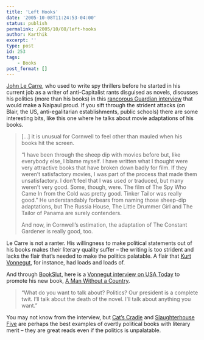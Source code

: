 ```yaml
---
title: 'Left Hooks'
date: '2005-10-08T11:24:53-04:00'
status: publish
permalink: /2005/10/08/left-hooks
author: Karthik
excerpt: ''
type: post
id: 253
tags:
    - Books
post_format: []
---
```

[John Le Carre](http://www.johnlecarre.com/), who used to write spy thrillers before he started in his current job as a writer of anti-Capitalist rants disguised as novels, discusses his politics (more than his books) in this [rancorous Guardian interview](http://books.guardian.co.uk/departments/generalfiction/story/0,6000,1586009,00.html) that would make a Naipaul proud. If you sift through the strident attacks (on Blair, the US, anti-egalitarian establishments, public schools) there are some interesting bits, like this one where he talks about movie adaptations of his books.

> \[…\] it is unusual for Cornwell to feel other than mauled when his books hit the screen.
> 
> “I have been through the sheep dip with movies before but, like everybody else, I blame myself. I have written what I thought were very attractive books that have broken down badly for film. If they weren’t satisfactory movies, I was part of the process that made them unsatisfactory. I don’t feel that I was used or traduced, but many weren’t very good. Some, though, were. The film of The Spy Who Came In from the Cold was pretty good. Tinker Tailor was really good.” He understandably forbears from naming those sheep-dip adaptations, but The Russia House, The Little Drummer Girl and The Tailor of Panama are surely contenders.
> 
> And now, in Cornwell’s estimation, the adaptation of The Constant Gardener is really good, too.

Le Carre is not a ranter. His willingness to make political statements out of his books makes their literary quality suffer – the writing is too strident and lacks the flair that’s needed to make the politics palatable. A flair that [Kurt Vonnegut](http://www.vonnegut.com/books.asp), for instance, had loads and loads of.

And through [BookSlut](http://www.bookslut.com/blog/archives/2005_10.php#006849), here is a [Vonnegut interview on USA Today](http://www.usatoday.com/life/books/news/2005-10-05-vonnegut_x.htm) to promote his new book, [A Man Without a Country](http://www.amazon.com/exec/obidos/tg/detail/-/158322713X/qid=1128783790/sr=8-3/ref=pd_bbs_3/103-1597470-2011829?v=glance&s=books&n=507846).

> “What do you want to talk about? Politics? Our president is a complete twit. I’ll talk about the death of the novel. I’ll talk about anything you want.”

You may not know from the interview, but [Cat’s Cradle](http://www.amazon.com/exec/obidos/tg/detail/-/038533348X/qid=1128783790/sr=8-1/ref=pd_bbs_1/103-1597470-2011829?v=glance&s=books&n=507846) and [Slaughterhouse Five](http://www.amazon.com/exec/obidos/tg/detail/-/0440180295/qid=1128783790/sr=8-2/ref=pd_bbs_2/103-1597470-2011829?v=glance&s=books&n=507846) are perhaps the best examples of overtly political books with literary merit – they are great reads even if the politics is unpalatable.